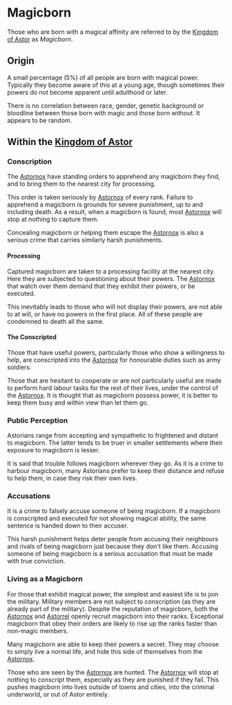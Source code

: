 # Magicborn

Those who are born with a magical affinity are referred to by the [Kingdom of Astor](README.md) as *Magicborn*.

## Origin

A small percentage (5%) of all people are born with magical power. Typically they become aware of this at a young age, though sometimes their powers do not become apparent until adulthood or later.

There is no correlation between race, gender, genetic background or bloodline between those born with magic and those born without. It appears to be random.

## Within the [Kingdom of Astor](README.md)

### Conscription

The [Astornox](organisations/astornox.md) have standing orders to apprehend any magicborn they find, and to bring them to the nearest city for processing.

This order is taken seriously by [Astornox](organisations/astornox.md) of every rank. Failure to apprehend a magicborn is grounds for severe punishment, up to and including death. As a result, when a magicborn is found, most [Astornox](organisations/astornox.md) will stop at nothing to capture them.

Concealing magicborn or helping them escape the [Astornox](organisations/astornox.md) is also a serious crime that carries similarly harsh punishments.

#### Processing

Captured magicborn are taken to a processing facility at the nearest city. Here they are subjected to questioning about their powers. The [Astornox](organisations/astornox.md) that watch over them demand that they exhibit their powers, or be executed.

This inevitably leads to those who will not display their powers, are not able to at will, or have no powers in the first place. All of these people are condemned to death all the same.

#### The Conscripted

Those that have useful powers, particularly those who show a willingness to help, are conscripted into the [Astornox](organisations/astornox.md) for honourable duties such as army soldiers.

Those that are hesitant to cooperate or are not particularly useful are made to perform hard labour tasks for the rest of their lives, under the control of the [Astornox](organisations/astornox.md). It is thought that as magicborn possess power, it is better to keep them busy and within view than let them go.

### Public Perception

Astorians range from accepting and sympathetic to frightened and distant to magicborn. The latter tends to be truer in smaller settlements where their exposure to magicborn is lesser.

It is said that trouble follows magicborn wherever they go. As it is a crime to harbour magicborn, many Astorians prefer to keep their distance and refuse to help them, in case they risk their own lives.

### Accusations

It is a crime to falsely accuse someone of being magicborn. If a magicborn is conscripted and executed for not showing magical ability, the same sentence is handed down to their accuser.

This harsh punishment helps deter people from accusing their neighbours and rivals of being magicborn just because they don't like them. Accusing someone of being magicborn is a serious accusation that must be made with true conviction.

### Living as a Magicborn

For those that exhibit magical power, the simplest and easiest life is to join the military. Military members are not subject to conscription (as they are already part of the military). Despite the reputation of magicborn, both the [Astornox](organisations/astornox.md) and [Astorrel](organisations/astorrel/README.md) openly recruit magicborn into their ranks. Exceptional magicborn that obey their orders are likely to rise up the ranks faster than non-magic members.

Many magicborn are able to keep their powers a secret. They may choose to simply live a normal life, and hide this side of themselves from the [Astornox](organisations/astornox.md).

Those who are seen by the [Astornox](organisations/astornox.md) are hunted. The [Astornox](organisations/astornox.md) will stop at nothing to conscript them, especially as they are punished if they fail. This pushes magicborn into lives outside of towns and cities, into the criminal underworld, or out of Astor entirely.
